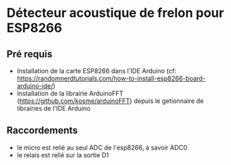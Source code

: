 # Détecteur acoustique de frelon pour ESP8266

## Pré requis

- Installation de la carte ESP8266 dans l'IDE Arduino (cf: https://randomnerdtutorials.com/how-to-install-esp8266-board-arduino-ide/)
- Installation de la librairie ArduinoFFT (https://github.com/kosme/arduinoFFT) depuis le getionnaire de librairies de l'IDE Arduino

## Raccordements

- le micro est relié au seul ADC de l'esp8266, à savoir ADC0
- le relais est relié sur la sortie D1
